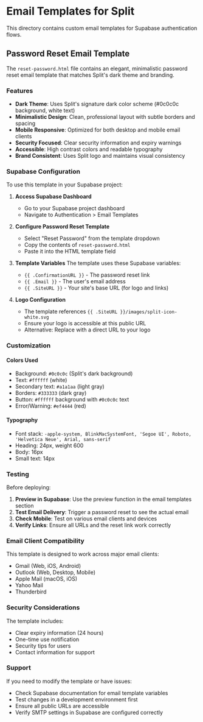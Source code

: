 # Email Templates for Split

This directory contains custom email templates for Supabase authentication flows.

## Password Reset Email Template

The `reset-password.html` file contains an elegant, minimalistic password reset email template that matches Split's dark theme and branding.

### Features

- **Dark Theme**: Uses Split's signature dark color scheme (#0c0c0c background, white text)
- **Minimalistic Design**: Clean, professional layout with subtle borders and spacing
- **Mobile Responsive**: Optimized for both desktop and mobile email clients
- **Security Focused**: Clear security information and expiry warnings
- **Accessible**: High contrast colors and readable typography
- **Brand Consistent**: Uses Split logo and maintains visual consistency

### Supabase Configuration

To use this template in your Supabase project:

1. **Access Supabase Dashboard**
   - Go to your Supabase project dashboard
   - Navigate to Authentication > Email Templates

2. **Configure Password Reset Template**
   - Select "Reset Password" from the template dropdown
   - Copy the contents of `reset-password.html`
   - Paste it into the HTML template field

3. **Template Variables**
   The template uses these Supabase variables:
   - `{{ .ConfirmationURL }}` - The password reset link
   - `{{ .Email }}` - The user's email address
   - `{{ .SiteURL }}` - Your site's base URL (for logo and links)

4. **Logo Configuration**
   - The template references `{{ .SiteURL }}/images/split-icon-white.svg`
   - Ensure your logo is accessible at this public URL
   - Alternative: Replace with a direct URL to your logo

### Customization

#### Colors Used
- Background: `#0c0c0c` (Split's dark background)
- Text: `#ffffff` (white)
- Secondary text: `#a1a1aa` (light gray)
- Borders: `#333333` (dark gray)
- Button: `#ffffff` background with `#0c0c0c` text
- Error/Warning: `#ef4444` (red)

#### Typography
- Font stack: `-apple-system, BlinkMacSystemFont, 'Segoe UI', Roboto, 'Helvetica Neue', Arial, sans-serif`
- Heading: 24px, weight 600
- Body: 16px
- Small text: 14px

### Testing

Before deploying:

1. **Preview in Supabase**: Use the preview function in the email templates section
2. **Test Email Delivery**: Trigger a password reset to see the actual email
3. **Check Mobile**: Test on various email clients and devices
4. **Verify Links**: Ensure all URLs and the reset link work correctly

### Email Client Compatibility

This template is designed to work across major email clients:
- Gmail (Web, iOS, Android)
- Outlook (Web, Desktop, Mobile)
- Apple Mail (macOS, iOS)
- Yahoo Mail
- Thunderbird

### Security Considerations

The template includes:
- Clear expiry information (24 hours)
- One-time use notification
- Security tips for users
- Contact information for support

### Support

If you need to modify the template or have issues:
- Check Supabase documentation for email template variables
- Test changes in a development environment first
- Ensure all public URLs are accessible
- Verify SMTP settings in Supabase are configured correctly 